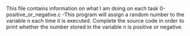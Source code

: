 This file contains information on what I am doing on each task
0-positive_or_negative.c -This program will assign a random number to the variable n each time it is executed. Complete the source code in order to print whether the number stored in the variable n is positive or negative.

